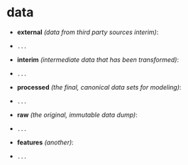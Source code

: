 # data

* **external** _(data from third party sources interim)_:
* `...`

* **interim** _(intermediate data that has been transformed)_:
* `...`

* **processed** _(the final, canonical data sets for modeling)_:
* `...`

* **raw** _(the original, immutable data dump)_:
* `...`

* **features** _(another)_:
* `...`
